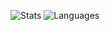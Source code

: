 ![Stats](https://github-readme-stats.vercel.app/api?username=calimarkus&hide=contribs,prs&show_icons=true&bg_color=45,555555,333333&hide_border=true&border_radius=0&title_color=FFFFFF&icon_color=FFFFFF&text_color=FFFFFF&hide_rank=true&line_height=26&disable_animations=true&custom_title=Stats) ![Languages](https://github-readme-stats.vercel.app/api/top-langs/?username=calimarkus&bg_color=45,555555,333333&hide_border=true&border_radius=0&title_color=FFFFFF&icon_color=FFFFFF&text_color=FFFFFF&layout=compact&custom_title=Languages&langs_count=3&hide=Ruby)
